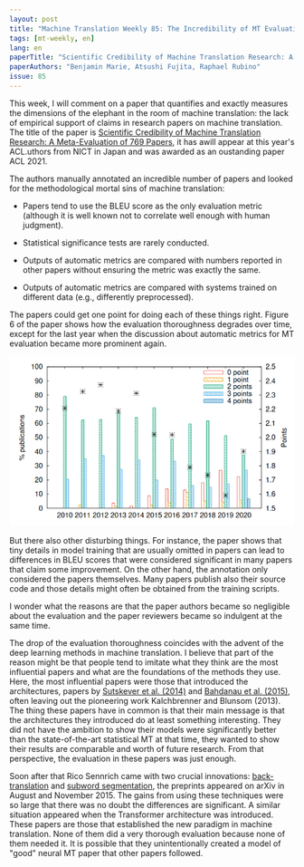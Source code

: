 ```yaml
---
layout: post
title: "Machine Translation Weekly 85: The Incredibility of MT Evaluation"
tags: [mt-weekly, en]
lang: en
paperTitle: "Scientific Credibility of Machine Translation Research: A Meta-Evaluation of 769 Papers"
paperAuthors: "Benjamin Marie, Atsushi Fujita, Raphael Rubino"
issue: 85
---
```


This week, I will comment on a paper that quantifies and exactly measures the
dimensions of the elephant in the room of machine translation: the lack of
empirical support of claims in research papers on machine translation. The
title of the paper is [Scientific Credibility of Machine Translation Research:
A Meta-Evaluation of 769 Papers](https://arxiv.org/abs/2106.15195), it has
awill appear at this year's ACL.uthors from NICT in Japan and was awarded as an
oustanding paper ACL 2021.

The authors manually annotated an incredible number of papers and looked for
the methodological mortal sins of machine translation:

* Papers tend to use the BLEU score as the only evaluation metric (although it
  is well known not to correlate well enough with human judgment).

* Statistical significance tests are rarely conducted.

* Outputs of automatic metrics are compared with numbers reported in other
  papers without ensuring the metric was exactly the same.

* Outputs of automatic metrics are compared with systems trained on different
  data (e.g., differently preprocessed).

The papers could get one point for doing each of these things right. Figure 6
of the paper shows how the evaluation thoroughness degrades over time, except
for the last year when the discussion about automatic metrics for MT evaluation
became more prominent again.

![Evaluation points in time.](/assets/evaluation_points.png)

But there also other disturbing things. For instance, the paper shows that tiny
details in model training that are usually omitted in papers can lead to
differences in BLEU scores that were considered significant in many papers that
claim some improvement. On the other hand, the annotation only considered the
papers themselves. Many papers publish also their source code and those details
might often be obtained from the training scripts.

I wonder what the reasons are that the paper authors became so negligible about
the evaluation and the paper reviewers became so indulgent at the same time.

The drop of the evaluation thoroughness coincides with the advent of the deep
learning methods in machine translation. I believe that part of the reason
might be that people tend to imitate what they think are the most influential
papers and what are the foundations of the methods they use. Here, the most
influential papers were those that introduced the architectures, papers by
[Sutskever et al.
(2014)](https://papers.nips.cc/paper/2014/file/a14ac55a4f27472c5d894ec1c3c743d2-Paper.pdf)
and [Bahdanau et al. (2015)](https://arxiv.org/abs/1409.0473), often leaving
out the pioneering work Kalchbrenner and Blunsom (2013). The thing these papers
have in common is that their main message is that the architectures they
introduced do at least something interesting. They did not have the ambition to
show their models were significantly better than the state-of-the-art
statistical MT at that time, they wanted to show their results are comparable
and worth of future research. From that perspective, the evaluation in these
papers was just enough.

Soon after that Rico Sennrich came with two crucial innovations:
[back-translation](https://aclanthology.org/P16-1162/) and [subword
segmentation](https://aclanthology.org/P16-1009/), the preprints appeared on
arXiv in August and November 2015. The gains from using these techniques were
so large that there was no doubt the differences are significant. A similar
situation appeared when the Transformer architecture was introduced. These
papers are those that established the new paradigm in machine translation. None
of them did a very thorough evaluation because none of them needed it. It is
possible that they unintentionally created a model of "good" neural MT paper
that other papers followed.
